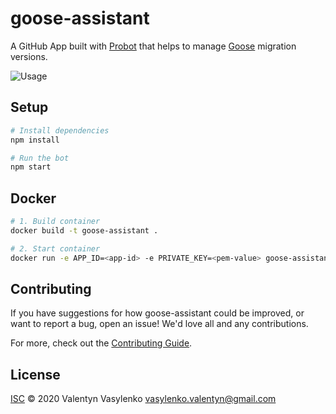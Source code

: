 # goose-assistant

A GitHub App built with [Probot](https://github.com/probot/probot) that helps to manage [Goose](https://github.com/pressly/goose) migration versions.

![Usage](https://user-images.githubusercontent.com/28285782/107252475-61038980-6a03-11eb-932c-dc1af6d0e709.png)

## Setup

```sh
# Install dependencies
npm install

# Run the bot
npm start
```

## Docker

```sh
# 1. Build container
docker build -t goose-assistant .

# 2. Start container
docker run -e APP_ID=<app-id> -e PRIVATE_KEY=<pem-value> goose-assistant
```

## Contributing

If you have suggestions for how goose-assistant could be improved, or want to report a bug, open an issue! We'd love all and any contributions.

For more, check out the [Contributing Guide](CONTRIBUTING.md).

## License

[ISC](LICENSE) © 2020 Valentyn Vasylenko <vasylenko.valentyn@gmail.com>
